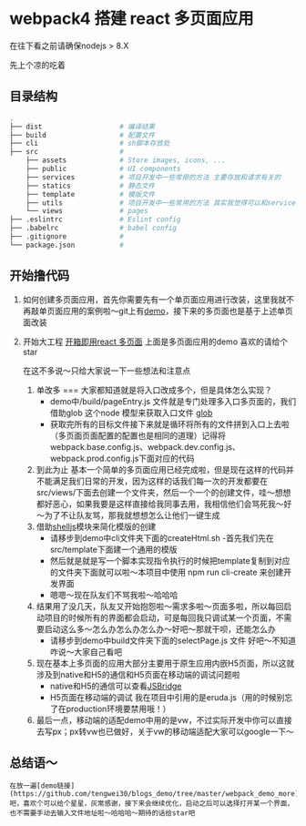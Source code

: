 # webpack4 搭建 react 多页面应用

在往下看之前请确保nodejs > 8.X

先上个凉的吃着

## 目录结构

```bash
.
├── dist                   # 编译结果
├── build                  # 配置文件
├── cli                    # sh脚本存放处
├── src                    # 
    ├── assets             # Store images, icons, ...
    ├── public             # UI components
    ├── services           # 项目开发中一些常用的方法 主要存放和请求有关的
    ├── statics            # 静态文件
    ├── template           # 模版文件
    ├── utils              # 项目开发中一些常用的方法 其实我觉得可以和services 放在一块，但是个人习惯还是分开啦
    └── views              # pages
├── .eslintrc              # Eslint config
├── .babelrc               # babel config
├── .gitignore             #
└── package.json           #
```

## 开始撸代码

1. 如何创建多页面应用，首先你需要先有一个单页面应用进行改装，这里我就不再敲单页面应用的案例啦～git上有[demo](https://github.com/tengwei30/blogs_demo/tree/master/webpack_demo "github单页面")，接下来的多页面也是基于上述单页面改装

1. 开始大工程
	[开箱即用react 多页面](https://github.com/tengwei30/blogs_demo/tree/master/webpack_demo_more)
	上面是多页面应用的demo 喜欢的请给个star
	
	在这不多说～只给大家说一下一些想法和注意点
	1. 单改多 === 大家都知道就是将入口改成多个，但是具体怎么实现？
		- demo中/build/pageEntry.js 文件就是专门处理多入口多页面的，我们借助glob 这个node 模型来获取入口文件 [glob](https://github.com/isaacs/node-glob) 
		- 获取完所有的目标文件接下来就是循环将所有的文件拼到入口上去啦（多页面页面配置的配置也是相同的道理）记得将webpack.base.config.js、webpack.dev.config.js、webpack.prod.config.js下面对应的代码
	1. 到此为止 基本一个简单的多页面应用已经完成啦，但是现在这样的代码并不能满足我们日常的开发，因为这样的话我们每一次的开发都要在src/views/下面去创建一个文件夹，然后一个一个的创建文件，哇～想想都好恶心，如果我要是这样直接给我同事去用，我相信他们会骂死我～好～为了不让队友骂，那我就想想怎么让他们一键生成
	1. 借助[shelljs](https://github.com/shelljs/shelljs)模块来简化模版的创建
		- 请移步到demo中cli文件夹下面的createHtml.sh
		-首先我们先在src/template下面建一个通用的模版
		- 然后就是就是写一个脚本实现指令执行的时候把template复制到对应的文件夹下面就可以啦～本项目中使用 npm run cli-create 来创建开发界面
		- 嗯嗯～现在队友们不骂我啦～哈哈哈
	1. 结果用了没几天，队友又开始抱怨啦～需求多啦～页面多啦，所以每回启动项目的时候所有的界面都会启动，可是每回我只调试某一个页面，不需要启动这么多～怎么办怎么办怎么办～好吧～那就干呗，还能怎么办
		- 请移步到demo中build文件夹下面的selectPage.js 文件 好吧～不知道咋说～大家自己看吧
	1. 现在基本上多页面的应用大部分主要用于原生应用内嵌H5页面，所以这就涉及到native和H5的通信和H5页面在移动端的调试问题啦
		- native和H5的通信可以查看[JSBridge](https://github.com/lzyzsd/JsBridge)
		- H5页面在移动端的调试 我在项目中引用的是eruda.js（用的时候别忘了在production环境要禁用哦！）
	1. 最后一点，移动端的适配demo中用的是vw，不过实际开发中你可以直接去写px；px转vw也已做好，关于vw的移动端适配大家可以google一下～
		
		
	
## 总结语～
	在放一遍[demo链接](https://github.com/tengwei30/blogs_demo/tree/master/webpack_demo_more)吧，喜欢个可以给个星星，灰常感谢，接下来会继续优化，启动之后可以选择打开某一个界面，也不需要手动去输入文件地址啦～哈哈哈～期待的话给star吧
	


